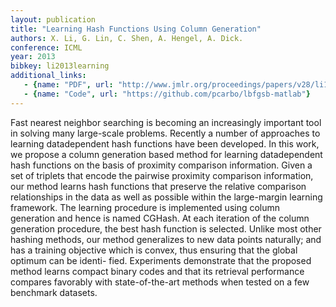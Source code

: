 ```yaml
---
layout: publication
title: "Learning Hash Functions Using Column Generation"
authors: X. Li, G. Lin, C. Shen, A. Hengel, A. Dick.
conference: ICML
year: 2013
bibkey: li2013learning
additional_links:
   - {name: "PDF", url: "http://www.jmlr.org/proceedings/papers/v28/li13a.pdf"}  - {name: "URL", url: "https://bitbucket.org/guosheng/column-generation-hashing/"}
   - {name: "Code", url: "https://github.com/pcarbo/lbfgsb-matlab"}
---
```

Fast nearest neighbor searching is becoming
an increasingly important tool in solving
many large-scale problems. Recently
a number of approaches to learning datadependent
hash functions have been developed.
In this work, we propose a column
generation based method for learning datadependent
hash functions on the basis of
proximity comparison information. Given a
set of triplets that encode the pairwise proximity
comparison information, our method
learns hash functions that preserve the relative
comparison relationships in the data
as well as possible within the large-margin
learning framework. The learning procedure
is implemented using column generation and
hence is named CGHash. At each iteration
of the column generation procedure, the best
hash function is selected. Unlike most other
hashing methods, our method generalizes to
new data points naturally; and has a training
objective which is convex, thus ensuring
that the global optimum can be identi-
fied. Experiments demonstrate that the proposed
method learns compact binary codes
and that its retrieval performance compares
favorably with state-of-the-art methods when
tested on a few benchmark datasets.
